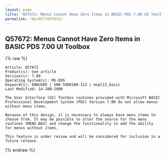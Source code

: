 ```yaml
---
layout: page
title: "Q57672: Menus Cannot Have Zero Items in BASIC PDS 7.00 UI Toolbox"
permalink: /kb/057/Q57672/
---
```


## Q57672: Menus Cannot Have Zero Items in BASIC PDS 7.00 UI Toolbox

{% raw %}

	Article: Q57672
	Product(s): See article
	Version(s): 7.00
	Operating System(s): MS-DOS
	Keyword(s): ENDUSER | SR# S900108-113 | mspl13_basic
	Last Modified: 14-JAN-1990
	
	The User Interface (UI) Toolbox routines provided with Microsoft BASIC
	Professional Development System (PDS) Version 7.00 do not allow menus
	without menu items.
	
	Because of this design, it is necessary to always have menu items to
	choose from. It may be possible to alter the source for the menu
	routines (MENU.BAS) and change the functionality to add the ability
	for menus without items.
	
	This feature is under review and will be considered for inclusion in a
	future release.

{% endraw %}
